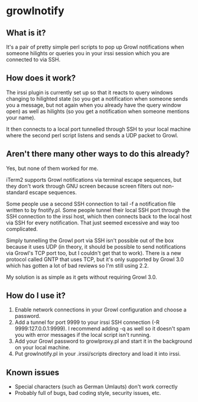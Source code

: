growlnotify
===========

What is it?
-----------
It's a pair of pretty simple perl scripts to pop up Growl notifications when someone hilights or queries you
in your irssi session which you are connected to via SSH.

How does it work?
-----------------
The irssi plugin is currently set up so that it reacts to query windows changing to hilighted state (so you
get a notification when someone sends you a message, but not again when you already have the query window open)
as well as hilights (so you get a notification when someone mentions your name).

It then connects to a local port tunnelled through SSH to your local machine where the second perl script
listens and sends a UDP packet to Growl.

Aren't there many other ways to do this already?
------------------------------------------------
Yes, but none of them worked for me.

iTerm2 supports Growl notifications via terminal escape sequences, but they don't work through GNU screen
because screen filters out non-standard escape sequences.

Some people use a second SSH connection to tail -f a notification file written to by fnotify.pl. Some people
tunnel their local SSH port through the SSH connection to the irssi host, which then connects back to the
local host via SSH for every notification. That just seemed excessive and way too complicated.

Simply tunnelling the Growl port via SSH isn't possible out of the box because it uses UDP (in theory, it should
be possible to send notifications via Growl's TCP port too, but I couldn't get that to work). There is a new protocol
called GNTP that uses TCP, but it's only supported by Growl 3.0 which has gotten a lot of bad reviews so I'm
still using 2.2.

My solution is as simple as it gets without requiring Growl 3.0.

How do I use it?
----------------
1. Enable network connections in your Growl configuration and choose a password.
2. Add a tunnel for port 9999 to your irssi SSH connection (-R 9999:127.0.0.1:9999). I recommend adding -q as well
so it doesn't spam you with error messages if the local script isn't running.
3. Add your Growl password to growlproxy.pl and start it in the background on your local machine.
4. Put growlnotify.pl in your .irssi/scripts directory and load it into irssi.

Known issues
------------
* Special characters (such as German Umlauts) don't work correctly
* Probably full of bugs, bad coding style, security issues, etc.

